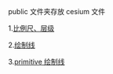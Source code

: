 public 文件夹存放 cesium 文件

1.[比例尺、层级](src/scale.html)

2.[绘制线](src/drawLine.html)

3.[primitive 绘制线](src/primitive%E7%BB%98%E5%88%B6%E7%BA%BF.html)
